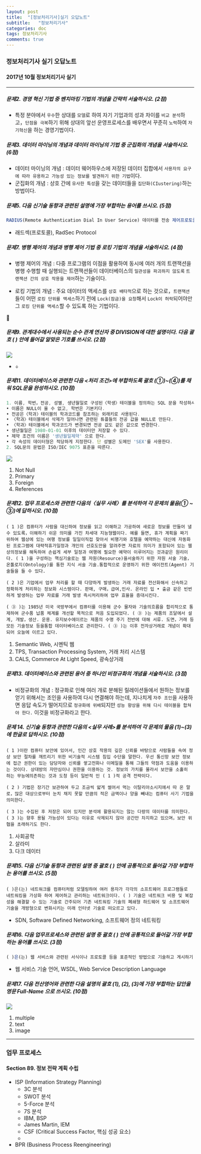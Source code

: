 ```yaml
---
layout: post
title:  "[정보처리기사]실기 오답노트"
subtitle:   "정보처리기사"
categories: doc
tags: 정보처리기사
comments: true
---
```


### 정보처리기사 실기 오답노트

#### 2017년 10월 정보처리기사 실기

---

##### 문제2. 경영 혁신 기법 중 벤치마킹 기법의 개념을 간략히 서술하시오. (2점)

- 특정 분야에서 `우수`한 상대를 `모델`로 하여 자기 기업과의 성과 차이를 `비교 분석`하고，`단점을 극복`하기 위해 상대의 앞선 운영프로세스를 배우면서 꾸준히 `노력`하여 `자기혁신`을 하는 경영기법이다.



##### 문제3. 데이터 마이닝의 개념과 데이터 마이닝의 기법 중 군집화의 개념을 서술하시오. (6점)

- 데이터 마이닝의 개념 : 데이터 웨어하우스에 저장된 데이터 집합에서 `사용자의 요구에 따라 유용하고 가능성 있는 정보를 발견하기 위한 기법`이다.
- 군집화의 개념 : 상호 간에 `유사한 특성`을 갖는 데이터들을 `집단화(CIustering)`하는 방법이다.



##### 문제5. 다음 신기술 동향과 관련된 설명에 가장 부합하는 용어를 쓰시오. (5점)

```javascript
RADIUS(Remote Authentication Dial In User Service) 데이터를 전송 제어프로토콜(TCP)이나 전송 계층 보안(TLS)을 이용하여 전송하기 위한 프로토콜이다. ‘RADIUS over TLS’의 준말로，RADIUS는 이용자가 접속을 요구할 때이용자의 ID나 암호와 같은 정보를 서버로 보내어 식별하고 인증을 수행한다.하지만 기존의 RADIUS가 보안이 취약한 사용자 데이터그램 프로토콜(UDP)에 의존한다는 점과 패킷 적재 부분에서의 보안 취약성을 보완하기 위해 등장하였다. 보안성이 높은 TCP나 TLS를 사용하고，이용자와 서버 간의 인증서교환 등을 통한 상호 인증 서비스를 제공한다.
```

- 래드섹(프로토콜), RadSec Protocol



##### 문제7. 병행 제어의 개념과 병행 제어 기법 중 로킹 기법의 개념을 서술하시오. (4점)

- 병행 제어의 개념 : 다중 프로그램의 이점을 활용하여 동시에 여러 개의 트랜잭션을 병행 수행할 때 실행되는 트랜잭션들이 데이터베이스의 `일관성을 파괴하지 않도록` `트랜잭션 간의 상호 작용을 제어`하는 기술이다.

- 로킹 기법의 개념 : 주요 데이터의 액세스를 `상호 배타적`으로 하는 것으로，`트랜잭션`들이 어떤 `로킹 단위를 액세스`하기 전에 `Lock(잠금)을 요청`해서 `Lock이 허락`되어야만 그 `로킹 단위를 액세스`할 수 있도록 하는 기법이다.



##### 문제9. 관계대수에서 사용되는 순수 관계 연산자 중 DIVISION에 대한 설명이다. 다음 괄호 ( ) 안에 들어갈 알맞은 기호를 쓰시오. (2점)

![](https://i.imgur.com/lmexT22.png)

- ÷



##### 문제11. 데이터베이스와 관련한 다음 <처리 조건>에 부합하도록 괄호 (①)~(④)를 채워 SQL문을 완성하시오. (10점)

```javascript
1. 이름, 학번，전공, 성별, 생년월일로 구성된〈학생〉테이블을 정의하는 SQL 문을 작성하시오. 단, 제약 조건은 다음과 같다.
• 이름은 NULL이 올 수 없고, 학번은 기본키다.
• 전공은〈학과〉테이블의 학과코드를 참조하는 외래키로 사용된다.
• 〈학과〉테이블에서 삭제가 일어나면 관련된 튜플들의 전공 값을 NULL로 만든다.
• 〈학과〉테이블에서 학과코드가 변경되면 전공 값도 같은 값으로 변경한다.
• 생년월일은 1980-01-01 이후의 데이터만 저장할 수 있다.
• 제약 조건의 이름은 '생년월일제약' 으로 한다.
• 각 속성의 데이터형은 적당하게 지정한다. 단 성별은 도메인 'SEX'를 사용한다.
2. SQL문의 문법은 ISO/IEC 9075 표준을 따른다.
```

![](https://i.imgur.com/afaIAXU.png)

1. Not Null
2. Primary
3. Foreign
4. References



##### 문제12. 업무 프로세스와 관련한 다음의〈실무 사례〉를 분석하여 각 문제의 물음(① ~ ③)에 답하시오. (10점)

```
( 1 )은 컴퓨터가 사람을 대신하여 정보를 읽고 이해하고 가공하여 새로운 정보를 만들어 낼 수 있도록，이해하기 쉬운 의미를 가진 차세대 지능형웹이다. 예를 들면, 휴가 계획을 짜기 위하여 웹상에 있는 여행 정보를 일일이직접 찾아서 비행기와 호텔을 예약하는 대신에 자동화된 프로그램에 대략적휴가일정과 개인의 선호도만을 알려주면 자료의 의미가 포함되어 있는 웹상의정보를 해독하여 손쉽게 세부 일정과 여행에 필요한 예약이 이루어지는 것과같은 원리이다. ( 1 )을 구성하는 핵심기술로는 웹 자원(Resource)을서술하기 위한 자원 서술 기술，온톨로지(Ontology)를 통한 지식 서술 기술.통합적으로 운영하기 위한 에이전트(Agent) 기술들을 들 수 있다.

( 2 )은 기업에서 업무 처리를 할 때 다양하게 발생하는 거래 자료를 전산화해서 신속하고 정확하게 처리하는 정보화 시스템이다. 판매, 구매，급여,인사. 온라인 입 • 출금 같은 빈번하게 발생하는 업무 자료를 거래 발생 즉시처리하여 업무 효율을 증대시킨다.

( ③ )는 1985년 미국 국방부에서 컴퓨터를 이용해 군수 물자와 기술의흐름을 합리적으로 통제하여 군수품 납품 체계를 개선할 목적으로 처음 도입되었다. ( ③ )는 제품의 조달에서 설계, 개발，생산. 운용. 유지보수에이르는 제품의 수명 주기 전반에 대해 서류. 도면，거래 등 모든 기술정보 등을통합 데이터베이스로 관리한다. ( ③ )는 이후 전자상거래로 개념이 확대되어 오늘에 이르고 있다.
```

1. Semantic Web, 시멘틱 웹
2. TPS, Transaction Processing System, 거래 처리 시스템
3. CALS, Commerce At Light Speed, 광속상거래



##### 문제13. 데이터베이스와 관련된 용어 중 하나인 비정규화의 개념을 서술하시오. (3점)

- 비정규화의 개념 : 정규화로 인해 여러 개로 분해된 릴레이션들에서 원하는 정보를 얻기 위해서는 조인을 사용하여 다시 연결해야 하는데, 지나치게 `자주 조인`을 사용하면 응답 속도가 떨어지므로 `정규화에 위배`되지만 `성능 향상을 위해 다시 테이블을 합쳐야 한다.` 이것을 비정규화라고 한다.



##### 문제 14. 신기술 동향과 관련한 다음의 <실무 사례>를 분석하여 각 문제의 물음 (1)~(3)에 한글로 답하시오. (10점)

```
( 1 )이란 컴퓨터 보안에 있어서, 인간 상호 작용의 깊은 신뢰를 바탕으로 사람들을 속여 정상 보안 절차를 깨트리기 위한 비기술적 시스템 침입 수단을 말한다. 우선 통신망 보안 정보에 접근 권한이 있는 담당자와 신뢰를 쌓고전화나 이메일을 통해 그들의 약점과 도움을 이용하는 것이다. 상대방의 자만심이나 권한을 이용하는 것. 정보의 가치를 몰라서 보안을 소홀히 하는 무능에의존하는 것과 도청 등이 일반적 인 ( 1 )적 공격 전략이다.

( 2 ) 기법은 장기간 보관하여 두고 조금씩 얇게 썰어서 먹는 이탈리아소시지에서 따 온 말로，많은 대상으로부터 눈치 채지 못할 만큼의 적은 금액이나 양을 빼내는 컴퓨터 사기 기법을 의미한다.

( 3 )는 수집된 후 저장은 되어 있지만 분석에 활용되지는 않는 다량의 데이터를 의미한다. ( 3 )는 향후 용될 가능성이 있다는 이유로 삭제되지 않아 공간만 차지하고 있으며，보안 위협을 초래하기도 한다.
```

1. 사회공학
2. 살라미
3. 다크 데이터



##### 문제15. 다음 신기술 동향과 관련된 설명 중 괄호 ( ) 안에 공통적으로 들어갈 가장 부합하는 용어를 쓰시오. (5점)

```
( )은(는) 네트워크를 컴퓨터처럼 모델링하여 여러 용자가 각각의 소프트웨어 프로그램들로 네트워킹을 가상화 하여 제어하고 관리하는 네트워크이다. ( ) 기술은 네트워크 비용 및 복잡성을 해결할 수 있는 기술로 간주되어 기존 네트워킹 기술의 폐쇄형 하드웨어 및 소프트웨어 기술을 개방형으로 변화시키는 미래 인터넷 기술로 떠오르고 있다.
```

- SDN, Software Defined Networking, 소프트웨어 정의 네트워킹



##### 문제16. 다음 업무프로세스와 관련된 설명 중 괄호 ( ) 안에 공통적으로 들어갈 가장 부합하는 용어를 쓰시오. (3점)

```javascript
( )은(는) 웹 서비스와 관련된 서식이나 프로토콜 등을 표준적인 방법으로 기술하고 게시하기 위한 언어로，SOAP 툴킷에 웹 서비스를 기술하기 위해 개발되었다. 웹 서비스가 확장성 생성 언어(XML)를 기반으로 하여 표현되고( )로 정의되면，UDDI(Universal Description, Discovery, andIntegration)에 의해 서비스 저장소에 등록된다. 이후 등록된 서비스는 웹에 접속하는 누구라도 찾아 사용할 수 있도록 공개된다. 웹 서비스는 ( )에 의해 서비스 제공 장소나 서비스 메시지 포맷, 프로토콜 등의 구체적인 내용이 기술된다.
```

- 웹 서비스 기술 언어, WSDL, Web Service Description Language



##### 문제17. 다음 전산영어와 관련한 다음 설명의 괄호 (1), (2), (3)에 가장 부합하는 답안을 영문 Full-Name 으로 쓰시오. (10점)

![](https://i.imgur.com/4Pud0pm.png)

1. multiple
2. text
3. image



---

### 업무 프로세스

#### Section 89. 정보 전략 계획 수립

- ISP (Information Strategy Planning)
  - 3C 분석
  - SWOT 분석
  - 5-Force 분석
  - 7S 분석
  - IBM, BSP
  - James Martin, IEM
  - CSF (Critical Success Factor, 핵심 성공 요소)
  - 
- BPR (Business Process Reengineering)























